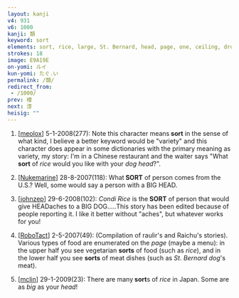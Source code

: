 ```yaml
---
layout: kanji
v4: 931
v6: 1000
kanji: 類
keyword: sort
elements: sort, rice, large, St. Bernard, head, page, one, ceiling, drop, shellfish, clam, oyster, eye, animal legs, eight
strokes: 18
image: E9A19E
on-yomi: ルイ
kun-yomi: たぐ.い
permalink: /類/
redirect_from:
 - /1000/
prev: 楼
next: 漆
heisig: ""
---
```


1) [<a href="http://kanji.koohii.com/profile/meolox">meolox</a>] 5-1-2008(277): Note this character means<strong> sort</strong> in the sense of what kind, I believe a better keyword would be &quot;variety&quot; and this character does appear in some dictionaries with the primary meaning as variety, my story: I&#039;m in a Chinese restaurant and the waiter says &quot;What<strong> sort</strong> of <em>rice</em> would you like with your <em>dog head</em>?&quot;.

2) [<a href="http://kanji.koohii.com/profile/Nukemarine">Nukemarine</a>] 28-8-2007(118): What<strong> SORT</strong> of person comes from the U.S.? Well, some would say a person with a BIG HEAD.

3) [<a href="http://kanji.koohii.com/profile/johnzep">johnzep</a>] 29-6-2008(102): <em>Condi Rice</em> is the<strong> SORT</strong> of person that would give HEADaches to a BIG DOG.....This story has been edited because of people reporting it. I like it better without &quot;aches&quot;, but whatever works for you!

4) [<a href="http://kanji.koohii.com/profile/RoboTact">RoboTact</a>] 2-5-2007(49): (Compilation of raulir&#039;s and Raichu&#039;s stories). Various types of food are enumerated on the <em>page</em> (maybe a menu): in the upper half you see vegetarian <strong>sorts</strong> of food (such as <em>rice</em>), and in the lower half you see <strong>sorts</strong> of meat dishes (such as <em>St. Bernard dog</em>&#039;s meat).

5) [<a href="http://kanji.koohii.com/profile/mclin">mclin</a>] 29-1-2009(23): There are many<strong> sort</strong>s of <em>rice</em> in Japan. Some are as <em>big</em> as your <em>head</em>!

